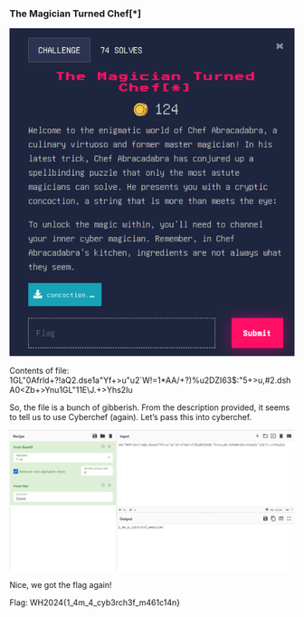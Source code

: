 ### The Magician Turned Chef[*]


![alt_text](images/image11.png "image_tooltip")


Contents of file: 1GL"0Afrld+?!aQ2.dse1a"Yf+>u"u2`W!=1*AA/+?)%u2DZI63$:"5+>u,#2.dshA0&lt;Zb+>Ynu1GL"11E\J.+>Yhs2Iu

So, the file is a bunch of gibberish. From the description provided, it seems to tell us to use Cyberchef (again). Let’s pass this into cyberchef. 


![alt_text](images/image13.png "image_tooltip")


Nice, we got the flag again! 

Flag: WH2024{1_4m_4_cyb3rch3f_m461c14n}
